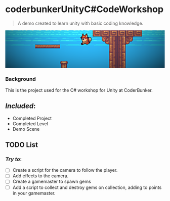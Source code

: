 # coderbunkerUnityC#CodeWorkshop
>A demo created to learn unity with basic coding knowledge.

![BANNER](https://raw.githubusercontent.com/Betarabbit14/coderbunkerC-UnityWorkshop/master/banner.png)

### Background
This is the project used for the C# workshop for Unity at CoderBunker.

## _Included_:
* Completed Project
* Completed Level
* Demo Scene

## TODO List
### _Try to_:
- [ ] Create a script for the camera to follow the player.
- [ ] Add effects to the camera.
- [ ] Create a gamemaster to spawn gems
- [ ] Add a script to collect and destroy gems on collection, adding to points in your gamemaster.
